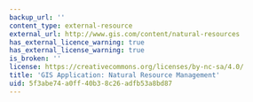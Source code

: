 ```yaml
---
backup_url: ''
content_type: external-resource
external_url: http://www.gis.com/content/natural-resources
has_external_licence_warning: true
has_external_license_warning: true
is_broken: ''
license: https://creativecommons.org/licenses/by-nc-sa/4.0/
title: 'GIS Application: Natural Resource Management'
uid: 5f3abe74-a0ff-40b3-8c26-adfb53a8bd87
---
```

